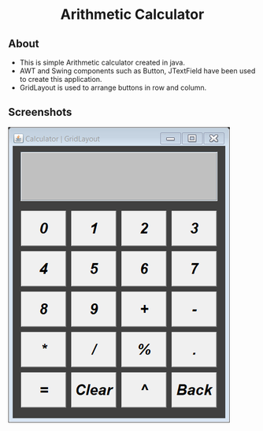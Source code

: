 <html>
  <body>
    <h1 align="center">Arithmetic Calculator</h1>
    <h2>About</h2>
    <ul>
      <li>This is simple Arithmetic calculator created in java.</li>
      <li>AWT and Swing components such as Button, JTextField have been used to create this application.</li>
      <li>GridLayout is used to arrange buttons in row and column.</li>
    </ul>
    <h2>Screenshots</h2>
    <img src="https://github.com/CODING-Enthusiast9857/Arithmetic-Calculator-Java/blob/main/Calculator.png" alt="demo"/>
  </body>
</html>

